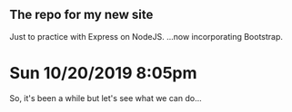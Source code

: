 ## The repo for my new site
Just to practice with Express on NodeJS.
...now incorporating Bootstrap.

# Sun 10/20/2019 8:05pm

So, it's been a while but let's see what we can do...
